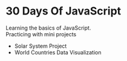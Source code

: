 # 30 Days Of JavaScript

Learning the basics of JavaScript.  
Practicing with mini projects

* Solar System Project 
* World Countries Data Visualization
